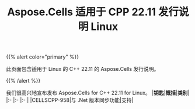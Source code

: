 ﻿---
title: Aspose.Cells 适用于 CPP 22.11 发行说明 Linux
type: docs
weight: 2
url: /zh/cpp/aspose-cells-for-cpp-22-11-release-notes-linux/
---
{{% alert color="primary" %}}

此页面包含适用于 Linux 的 C++ 22.11 的 Aspose.Cells 发行说明。

{{% /alert %}}

我们很高兴地宣布发布 Aspose.Cells for C++ 22.11 for Linux。
|**钥匙**|**概括**|**类别**|
|:- |:- |:- |
|CELLSCPP-958|与 .Net 版本同步功能|支持|


